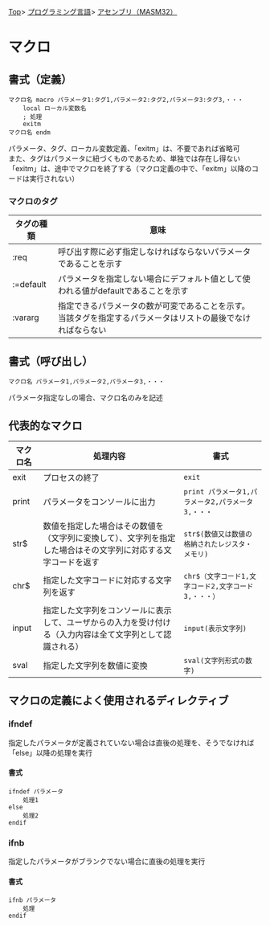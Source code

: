 [Top](../../../index.md)\>
[プログラミング言語](../../pgl.md)\>
[アセンブリ（MASM32）](../language_0001.md)

# マクロ

## 書式（定義）

    マクロ名 macro パラメータ1:タグ1,パラメータ2:タグ2,パラメータ3:タグ3,・・・
        local ローカル変数名
        ; 処理
        exitm
    マクロ名 endm

パラメータ、タグ、ローカル変数定義、「exitm」は、不要であれば省略可  
また、タグはパラメータに紐づくものであるため、単独では存在し得ない  
「exitm」は、途中でマクロを終了する（マクロ定義の中で、「exitm」以降のコードは実行されない）

### マクロのタグ

|タグの種類|意味|
----|----
|:req|呼び出す際に必ず指定しなければならないパラメータであることを示す|
|:=default|パラメータを指定しない場合にデフォルト値として使われる値がdefaultであることを示す|
|:vararg|指定できるパラメータの数が可変であることを示す。<br>当該タグを指定するパラメータはリストの最後でなければならない|

## 書式（呼び出し）

    マクロ名 パラメータ1,パラメータ2,パラメータ3,・・・

パラメータ指定なしの場合、マクロ名のみを記述

## 代表的なマクロ

|マクロ名|処理内容|書式|
----|----|----
|exit|プロセスの終了|```exit```|
|print|パラメータをコンソールに出力|```print パラメータ1,パラメータ2,パラメータ3,・・・```|
|str$|数値を指定した場合はその数値を（文字列に変換して）、文字列を指定した場合はその文字列に対応する文字コードを返す|```str$(数値又は数値の格納されたレジスタ・メモリ)```|
|chr$|指定した文字コードに対応する文字列を返す|```chr$（文字コード1,文字コード2,文字コード3,・・・）```|
|input|指定した文字列をコンソールに表示して、ユーザからの入力を受け付ける（入力内容は全て文字列として認識される）|```input(表示文字列)```|
|sval|指定した文字列を数値に変換|```sval(文字列形式の数字)```|

## マクロの定義によく使用されるディレクティブ

### ifndef

指定したパラメータが定義されていない場合は直後の処理を、そうでなければ「else」以降の処理を実行

#### 書式

    ifndef パラメータ
        処理1
    else
        処理2
    endif

### ifnb

指定したパラメータがブランクでない場合に直後の処理を実行

#### 書式

    ifnb パラメータ
        処理
    endif